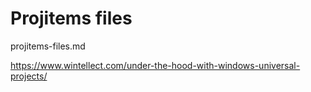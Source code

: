 # Projitems files

projitems-files.md

https://www.wintellect.com/under-the-hood-with-windows-universal-projects/

